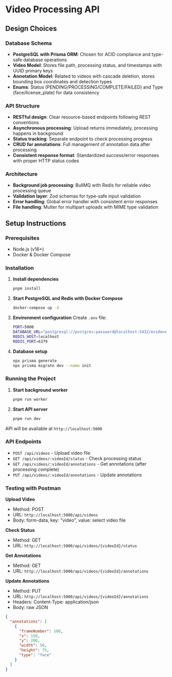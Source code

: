 # Video Processing API

## Design Choices

### Database Schema
- **PostgreSQL with Prisma ORM**: Chosen for ACID compliance and type-safe database operations
- **Video Model**: Stores file path, processing status, and timestamps with UUID primary keys
- **Annotation Model**: Related to videos with cascade deletion, stores bounding box coordinates and detection types
- **Enums**: Status (PENDING/PROCESSING/COMPLETE/FAILED) and Type (face/license_plate) for data consistency

### API Structure
- **RESTful design**: Clear resource-based endpoints following REST conventions
- **Asynchronous processing**: Upload returns immediately, processing happens in background
- **Status tracking**: Separate endpoint to check processing progress
- **CRUD for annotations**: Full management of annotation data after processing
- **Consistent response format**: Standardized success/error responses with proper HTTP status codes

### Architecture
- **Background job processing**: BullMQ with Redis for reliable video processing queue
- **Validation layer**: Zod schemas for type-safe input validation
- **Error handling**: Global error handler with consistent error responses
- **File handling**: Multer for multipart uploads with MIME type validation

## Setup Instructions

### Prerequisites
- Node.js (v16+)
- Docker & Docker Compose

### Installation

1. **Install dependencies**
   ```bash
   pnpm install
   ```

2. **Start PostgreSQL and Redis with Docker Compose**
   ```bash
   docker-compose up -d
   ```

3. **Environment configuration**
   Create `.env` file:
   ```bash
   PORT=5000
   DATABASE_URL="postgresql://postgres:password@localhost:5432/evidence"
   REDIS_HOST=localhost
   REDIS_PORT=6379
   ```

4. **Database setup**
   ```bash
   npx prisma generate
   npx prisma migrate dev --name init
   ```

### Running the Project

1. **Start background worker**
   ```bash
   pnpm run worker
   ```

2. **Start API server**
   ```bash
   pnpm run dev
   ```

API will be available at `http://localhost:5000`

### API Endpoints

- `POST /api/videos` - Upload video file
- `GET /api/videos/:videoId/status` - Check processing status  
- `GET /api/videos/:videoId/annotations` - Get annotations (after processing complete)
- `PUT /api/videos/:videoId/annotations` - Update annotations

### Testing with Postman

**Upload Video**
- Method: POST
- URL: `http://localhost:5000/api/videos`
- Body: form-data, key: "video", value: select video file

**Check Status**
- Method: GET
- URL: `http://localhost:5000/api/videos/{videoId}/status`

**Get Annotations**
- Method: GET  
- URL: `http://localhost:5000/api/videos/{videoId}/annotations`

**Update Annotations**
- Method: PUT
- URL: `http://localhost:5000/api/videos/{videoId}/annotations`
- Headers: Content-Type: application/json
- Body: raw JSON
```json
{
  "annotations": [
    {
      "frameNumber": 100,
      "x": 150,
      "y": 200, 
      "width": 50,
      "height": 75,
      "type": "face"
    }
  ]
}
```
